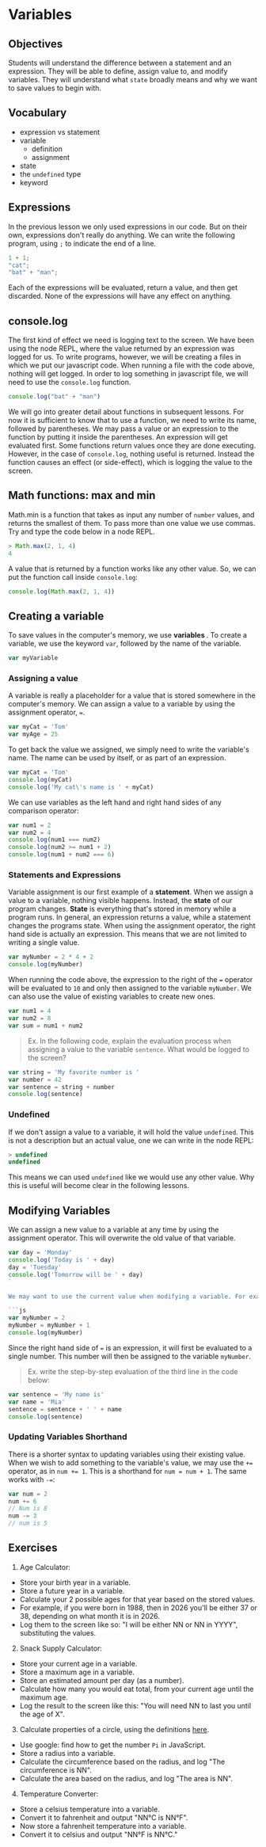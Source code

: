 # Variables

## Objectives

Students will understand the difference between a statement and an expression. They will be able to define, assign value to, and modify variables. They will understand what `state` broadly means and why we want to save values to begin with.

## Vocabulary

* expression vs statement
* variable
  * definition
  * assignment
* state
* the `undefined` type
* keyword

## Expressions

In the previous lesson we only used expressions in our code. But on their own, expressions don't really do anything. We can write the following program, using `;` to indicate the end of a line.

```js
1 + 1;
"cat";
"bat" + "man";
```

Each of the expressions will be evaluated, return a value, and then get discarded. None of the expressions will have any effect on anything.

## console.log

The first kind of effect we need is logging text to the screen. We have been using the node REPL, where the value returned by an expression was logged for us. To write programs, however, we will be creating a files in which we put our javascript code. When running a file with the code above, nothing will get logged. In order to log something in javascript file, we will need to use the `console.log` function.

```js
console.log("bat" + "man")
```

We will go into greater detail about functions in subsequent lessons. For now it is sufficient to know that to use a function, we need to write its name, followed by parentheses. We may pass a value or an expression to the function by putting it inside the parentheses. An expression will get evaluated first. Some functions return values once they are done executing. However, in the case of `console.log`, nothing useful is returned. Instead the function causes an effect (or side-effect), which is logging the value to the screen.

## Math functions: max and min

Math.min is a function that takes as input any number of `number` values, and returns the smallest of them. To pass more than one value we use commas. Try and type the code below in a node REPL.

```js
> Math.max(2, 1, 4)
4
```

A value that is returned by a function works like any other value. So, we can put the function call inside `console.log`:

```js
console.log(Math.max(2, 1, 4))
```

## Creating a variable

To save values in the computer's memory, we use <b> variables </b>. To create a variable, we use the keyword `var`, followed by the name of the variable.

```js
var myVariable
```

### Assigning a value

A variable is really a placeholder for a value that is stored somewhere in the computer's memory. We can assign a value to a variable by using the assignment operator, `=`.

```js
var myCat = 'Tom'
var myAge = 25
```

To get back the value we assigned, we simply need to write the variable's name. The name can be used by itself, or as part of an expression.

```js
var myCat = 'Tom'
console.log(myCat)
console.log('My cat\'s name is ' + myCat)
```

We can use variables as the left hand and right hand sides of any comparison operator:

```js
var num1 = 2
var num2 = 4
console.log(num1 === num2)
console.log(num2 >= num1 + 2)
console.log(num1 + num2 === 6)
```

### Statements and Expressions

Variable assignment is our first example of a <b>statement</b>. When we assign a value to a variable, nothing visible happens. Instead, the <b>state</b> of our program changes. <b>State</b> is everything that's stored in memory while a program runs. In general, an expression returns a value, while a statement changes the programs state. When using the assignment operator, the right hand side is actually an expression. This means that we are not limited to writing a single value.

```js
var myNumber = 2 * 4 + 2
console.log(myNumber)
```

When running the code above, the expression to the right of the `=` operator will be evaluated to `10` and only then assigned to the variable `myNumber`. We can also use the value of existing variables to create new ones.

```js
var num1 = 4
var num2 = 8
var sum = num1 + num2
```

> Ex. In the following code, explain the evaluation process when assigning a value to the variable `sentence`. What would be logged to the screen?

```js
var string = 'My favorite number is '
var number = 42
var sentence = string + number
console.log(sentence)
```

### Undefined

If we don't assign a value to a variable, it will hold the value `undefined`. This is not a description but an actual value, one we can write in the node REPL:

```js
> undefined
undefined
```

This means we can used `undefined` like we would use any other value. Why this is useful will become clear in the following lessons.

## Modifying Variables

We can assign a new value to a variable at any time by using the assignment operator. This will overwrite the old value of that variable.

```js
var day = 'Monday'
console.log('Today is ' + day)
day = 'Tuesday'
console.log('Tomorrow will be ' + day)
`

We may want to use the current value when modifying a variable. For example,we may want to add some numeric value to an existing number. To do this, we can use the variable's name to the right hand side of the assignment operator:

```js
var myNumber = 2
myNumber = myNumber + 1
console.log(myNumber)
```

Since the right hand side of `=` is an expression, it will first be evaluated to a single number. This number will then be assigned to the variable `myNumber`.

> Ex. write the step-by-step evaluation of the third line in the code below:

```js
var sentence = 'My name is'
var name = 'Mia'
sentence = sentence + ' ' + name
console.log(sentence)
```

### Updating Variables Shorthand

There is a shorter syntax to updating variables using their existing value. When we wish to add something to the variable's value, we may use the `+=` operator, as in `num += 1`. This is a shorthand for `num = num + 1`. The same works with `-=`:

```js
var num = 2
num += 6
// Num is 8
num -= 3
// num is 5
```

## Exercises

1. Age Calculator:
* Store your birth year in a variable.
* Store a future year in a variable.
* Calculate your 2 possible ages for that year based on the stored values.
* For example, if you were born in 1988, then in 2026 you'll be either 37 or 38, depending on what month it is in 2026.
* Log them to the screen like so: "I will be either NN or NN in YYYY", substituting the values.

2. Snack Supply Calculator:
* Store your current age in a variable.
* Store a maximum age in a variable.
* Store an estimated amount per day (as a number).
* Calculate how many you would eat total, from your current age until the maximum age.
* Log the result to the screen like this: "You will need NN to last you until the age of X".

3. Calculate properties of a circle, using the definitions [here](http://math2.org/math/geometry/circles.htm).
* Use google: find how to get the number `Pi` in JavaScript.
* Store a radius into a variable.
* Calculate the circumference based on the radius, and log "The circumference is NN".
* Calculate the area based on the radius, and log "The area is NN".

4. Temperature Converter:
* Store a celsius temperature into a variable.
* Convert it to fahrenheit and output "NN°C is NN°F".
* Now store a fahrenheit temperature into a variable.
* Convert it to celsius and output "NN°F is NN°C."
